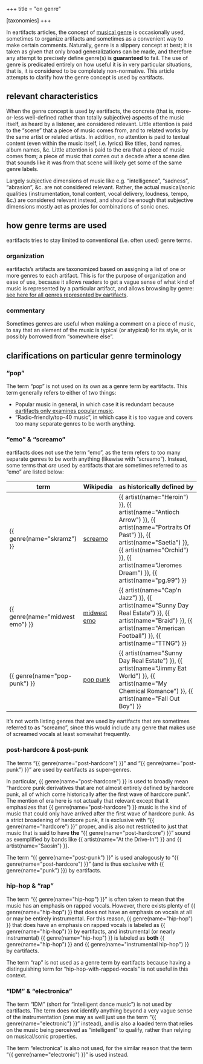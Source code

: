 +++
title = "on genre"

[taxonomies]
+++

In eartifacts articles, the concept of [musical
genre](https://en.wikipedia.org/wiki/Music_genre) is occasionally used,
sometimes to organize artifacts and sometimes as a convenient way to make
certain comments. Naturally, genre is a slippery concept at best; it is taken
as given that only broad generalizations can be made, and therefore any attempt
to precisely define genre(s) is **guaranteed** to fail. The use of genre is
predicated entirely on how useful it is in very particular situations, that is,
it is considered to be completely non-normative. This article attempts to
clarify how the genre concept is used by eartifacts.

<!-- more -->

## relevant characteristics

When the genre concept is used by eartifacts, the concrete (that is,
more-or-less well-defined rather than totally subjective) aspects of the music
itself, as heard by a listener, are considered relevant. Little attention is
paid to the &ldquo;scene&rdquo; that a piece of music comes from, and to
related works by the same artist or related artists. In addition, no attention
is paid to textual content (even within the music itself, i.e. lyrics) like
titles, band names, album names, &amp;c. Little attention is paid to the era
that a piece of music comes from; a piece of music that comes out a decade
after a scene dies that sounds like it was from that scene will likely get some
of the same genre labels.

Largely subjective dimensions of music like e.g. &ldquo;intelligence&rdquo;,
&ldquo;sadness&rdquo;, &ldquo;abrasion&rdquo;, &amp;c. are not considered
relevant. Rather, the actual musical/sonic qualities (instrumentation, tonal
content, vocal delivery, loudness, tempo, &amp;c.) are considered relevant
instead, and should be enough that subjective dimensions mostly act as proxies
for combinations of sonic ones.

## how genre terms are used

eartifacts tries to stay limited to conventional (i.e. often used) genre terms.

### organization

eartifacts&rsquo;s artifacts are taxonomized based on assigning a list of one
or more genres to each artifact. This is for the purpose of organization and
ease of use, because it allows readers to get a vague sense of what kind of
music is represented by a particular artifact, and allows browsing by genre:
[see here for all genres represented by eartifacts](/genres).

### commentary

Sometimes genres are useful when making a comment on a piece of music, to say
that an element of the music is typical (or atypical) for its style, or is
possibly borrowed from &ldquo;somewhere else&rdquo;.

## clarifications on particular genre terminology

<!-- markdownlint-disable MD026 -->
### &ldquo;pop&rdquo;
<!-- markdownlint-enable MD026 -->

The term &ldquo;pop&rdquo; is not used on its own as a genre term by
eartifacts. This term generally refers to either of two things:

* Popular music in general, in which case it is redundant because [eartifacts
  only examines popular music](/philosophy/introduction-to-eartifacts).
* &ldquo;Radio-friendly/top-40 music&rdquo;, in which case it is too vague and
  covers too many separate genres to be worth anything.

<!-- markdownlint-disable MD026 -->
### &ldquo;emo&rdquo; &amp; &ldquo;screamo&rdquo;
<!-- markdownlint-enable MD026 -->

eartifacts does not use the term &ldquo;emo&rdquo;, as the term refers to too
many separate genres to be worth anything (likewise with
&ldquo;screamo&rdquo;). Instead, some terms that *are* used by eartifacts that
are sometimes referred to as &ldquo;emo&rdquo; are listed below:

| term                            | Wikipedia                                                | as historically defined by                                                                                                                                                                                                        |
| ------------------------------- | -------------------------------------------------------- | --------------------------------------------------------------------------------------------------------------------------------------------------------------------------------------------------------------------------------- |
| {{ genre(name="skramz") }}      | [screamo](https://en.wikipedia.org/wiki/Screamo)         | {{ artist(name="Heroin") }}, {{ artist(name="Antioch Arrow") }}, {{ artist(name="Portraits Of Past") }}, {{ artist(name="Saetia") }}, {{ artist(name="Orchid") }}, {{ artist(name="Jeromes Dream") }}, {{ artist(name="pg.99") }} |
| {{ genre(name="midwest emo") }} | [midwest emo](https://en.wikipedia.org/wiki/Midwest_emo) | {{ artist(name="Cap'n Jazz") }}, {{ artist(name="Sunny Day Real Estate") }}, {{ artist(name="Braid") }}, {{ artist(name="American Football") }}, {{ artist(name="TTNG") }}                                                        |
| {{ genre(name="pop-punk") }}    | [pop punk](https://en.wikipedia.org/wiki/Pop_punk)       | {{ artist(name="Sunny Day Real Estate") }}, {{ artist(name="Jimmy Eat World") }}, {{ artist(name="My Chemical Romance") }}, {{ artist(name="Fall Out Boy") }}                                                                     |

It&rsquo;s not worth listing genres that are used by eartifacts that are
sometimes referred to as &ldquo;screamo&rdquo;, since this would include any
genre that makes use of screamed vocals at least somewhat frequently.

### post-hardcore &amp; post-punk

The terms &ldquo;{{ genre(name="post-hardcore") }}&rdquo; and &ldquo;{{
genre(name="post-punk") }}&rdquo; are used by eartifacts as super-genres.

In particular, {{ genre(name="post-hardcore") }} is used to broadly mean
&ldquo;hardcore punk derivatives that are not almost entirely defined by
hardcore punk, all of which come historically after the first wave of hardcore
punk&rdquo;. The mention of era here is not actually that relevant except that
it emphasizes that {{ genre(name="post-hardcore") }} music is the kind of music
that could only have arrived after the first wave of hardcore punk. As a strict
broadening of hardcore punk, it is exclusive with &ldquo;{{
genre(name="hardcore") }}&rdquo; proper, and is also not restricted to just
that music that is said to have **the** &ldquo;{{ genre(name="post-hardcore")
}}&rdquo; sound as exemplified by bands like {{ artist(name="At the Drive-In")
}} and {{ artist(name="Saosin") }}.

The term &ldquo;{{ genre(name="post-punk") }}&rdquo; is used analogously to
&ldquo;{{ genre(name="post-hardcore") }}&rdquo; (and is thus exclusive with {{
genre(name="punk") }}) by eartifacts.

<!-- markdownlint-disable MD026 -->
### hip-hop &amp; &ldquo;rap&rdquo;
<!-- markdownlint-enable MD026 -->

The term &ldquo;{{ genre(name="hip-hop") }}&rdquo; is often taken to mean that
the music has an emphasis on rapped vocals. However, there exists plenty of {{
genre(name="hip-hop") }} that does not have an emphasis on vocals at all or may
be entirely instrumental. For this reason, {{ genre(name="hip-hop") }} that
does have an emphasis on rapped vocals is labeled as {{ genre(name="hip-hop")
}} by eartifacts, and instrumental (or nearly instrumental) {{
genre(name="hip-hop") }} is labeled as **both** {{ genre(name="hip-hop") }} and
{{ genre(name="instrumental hip-hop") }} by eartifacts.

The term &ldquo;rap&rdquo; is not used as a genre term by eartifacts because
having a distinguishing term for &ldquo;hip-hop-with-rapped-vocals&rdquo; is
not useful in this context.

<!-- markdownlint-disable MD026 -->
### &ldquo;IDM&rdquo; &amp; &ldquo;electronica&rdquo;
<!-- markdownlint-enable MD026 -->

The term &ldquo;IDM&rdquo; (short for &ldquo;intelligent dance music&rdquo;) is
not used by eartifacts. The term does not identify anything beyond a very vague
sense of the instrumentation (one may as well just use the term &ldquo;{{
genre(name="electronic") }}&rdquo; instead), and is also a loaded term that
relies on the music being perceived as &ldquo;intelligent&rdquo; to qualify,
rather than relying on musical/sonic properties.

The term &ldquo;electronica&rdquo; is also not used, for the similar reason
that the term &ldquo;{{ genre(name="electronic") }}&rdquo; is used instead.
